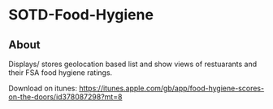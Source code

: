 SOTD-Food-Hygiene
=================

About
-----

Displays/ stores geolocation based list and show views of restuarants and their FSA food hygiene ratings.

Download on itunes: https://itunes.apple.com/gb/app/food-hygiene-scores-on-the-doors/id378087298?mt=8
